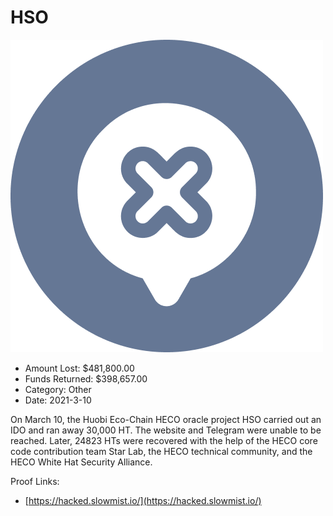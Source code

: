 # HSO
![HSO](/rektimages/HSO.png)
- Amount Lost: $481,800.00
- Funds Returned: $398,657.00
- Category: Other
- Date: 2021-3-10

On March 10, the Huobi Eco-Chain HECO oracle project HSO carried out an IDO and ran away 30,000 HT. The website and Telegram were unable to be reached. Later, 24823 HTs were recovered with the help of the HECO core code contribution team Star Lab, the HECO technical community, and the HECO White Hat Security Alliance.


Proof Links:
- [https://hacked.slowmist.io/](https://hacked.slowmist.io/)


